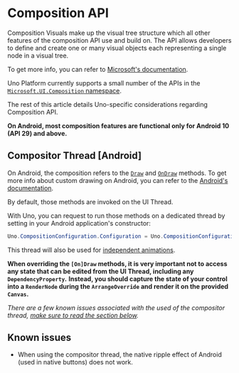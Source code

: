 ﻿# Composition API

Composition Visuals make up the visual tree structure which all other features of the composition API use and build on.
The API allows developers to define and create one or many visual objects each representing a single node in a visual tree.

To get more info, you can refer to [Microsoft's documentation](https://docs.microsoft.com/en-us/windows/uwp/composition/composition-visual-tree).

Uno Platform currently supports a small number of the APIs in the [`Microsoft.UI.Composition` namespace](https://docs.microsoft.com/en-us/uwp/api/windows.ui.composition?view=winrt).

The rest of this article details Uno-specific considerations regarding Composition API.

**On Android, most composition features are functional only for Android 10 (API 29) and above.**

## Compositor Thread [Android]

On Android, the composition refers to the [`Draw`](https://developer.android.com/reference/android/view/View#draw(android.graphics.Canvas)) and [`OnDraw`](https://developer.android.com/reference/android/view/View#onDraw(android.graphics.Canvas)) methods.
To get more info about custom drawing on Android, you can refer to the [Android's documentation](https://developer.android.com/training/custom-views/custom-drawing).

By default, those methods are invoked on the UI Thread.

With Uno, you can request to run those methods on a dedicated thread by setting in your Android application's constructor:

```csharp
Uno.CompositionConfiguration.Configuration = Uno.CompositionConfiguration.Options.Enabled;
```

This thread will also be used for [independent animations](https://docs.microsoft.com/en-us/windows/uwp/design/motion/storyboarded-animations#dependent-and-independent-animations).

**When overriding the `[On]Draw` methods, it is very important not to access any state that can be edited from the UI Thread, including any `DependencyProperty`.**
**Instead, you should capture the state of your control into a `RenderNode` during the `ArrangeOverride` and render it on the provided `Canvas`.**

_There are a few known issues associated with the used of the compositor thread, [make sure to read the section below](#known-issues)._

## Known issues

* When using the compositor thread, the native ripple effect of Android (used in native buttons) does not work.
